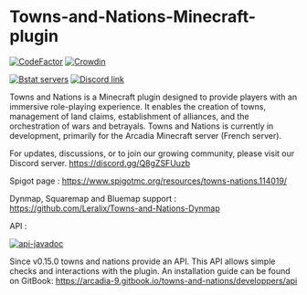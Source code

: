 # Towns-and-Nations-Minecraft-plugin

[![CodeFactor](https://www.codefactor.io/repository/github/leralix/towns-and-nations/badge/main)](https://www.codefactor.io/repository/github/leralix/towns-and-nations/overview/main) 
[![Crowdin](https://badges.crowdin.net/town-and-nation/localized.svg)](https://crowdin.com/project/town-and-nation)

[![Bstat servers](https://img.shields.io/bstats/servers/20527)](https://bstats.org/plugin/bukkit/TownsAndNations/20527)
[![Discord link](https://img.shields.io/discord/1144006816548798615?logo=discord&logoColor=ffffff&labelColor=6A7EC2&color=7389D8)](https://discord.gg/Q8gZSFUuzb)



Towns and Nations is a Minecraft plugin designed to provide players with an immersive role-playing experience. It enables the creation of towns, management of land claims, establishment of alliances, and the orchestration of wars and betrayals. Towns and Nations is currently in development, primarily for the Arcadia Minecraft server (French server).

For updates, discussions, or to join our growing community, please visit our Discord server.
https://discord.gg/Q8gZSFUuzb

Spigot page : https://www.spigotmc.org/resources/towns-nations.114019/

Dynmap, Squaremap and Bluemap support : https://github.com/Leralix/Towns-and-Nations-Dynmap

API :

[![api-javadoc](https://javadoc.io/badge2/io.github.leralix/tan-api/javadoc.svg)](https://javadoc.io/doc/io.github.leralix/tan-api)

Since v0.15.0 towns and nations provide an API. This API allows simple checks and interactions with the plugin. 
An installation guide can be found on GitBook: https://arcadia-9.gitbook.io/towns-and-nations/developpers/api


